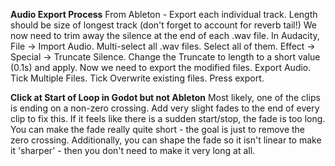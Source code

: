 **Audio Export Process**
From Ableton - Export each individual track. Length should be size of longest track (don't forget to account for reverb tail!)
We now need to trim away the silence at the end of each .wav file.
In Audacity, File -> Import Audio. Multi-select all .wav files.
Select all of them. Effect -> Special -> Truncate Silence.
Change the Truncate to length to a short value (0.1s) and apply.
Now we need to export the modified files.
Export Audio. Tick Multiple Files. Tick Overwrite existing files. Press export.

**Click at Start of Loop in Godot but not Ableton**
Most likely, one of the clips is ending on a non-zero crossing. Add very slight fades to the end of every clip to fix this.
If it feels like there is a sudden start/stop, the fade is too long. You can make the fade really quite short - the goal is just to remove the zero crossing. Additionally, you can shape the fade so it isn't linear to make it 'sharper' - then you don't need to make it very long at all. 
